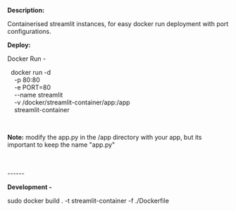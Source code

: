 <b>Description:</b>

Containerised streamlit instances, for easy docker run deployment with port configurations. 

<b>Deploy:</b>


Docker Run - 
   
&nbsp; docker run -d \
  &nbsp;&nbsp;&nbsp; -p 80:80 \
  &nbsp;&nbsp;&nbsp; -e PORT=80 \
  &nbsp;&nbsp;&nbsp; --name streamlit \
  &nbsp;&nbsp;&nbsp; -v /docker/streamlit-container/app:/app \
  &nbsp;&nbsp;&nbsp; streamlit-container

<br>

<b>Note:</b> modify the app.py in the /app directory with your app, but its important to keep the name "app.py"




<br>
<br>
------

<b>Development -</b>

sudo docker build . -t streamlit-container -f ./Dockerfile
